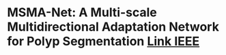 
# MSMA-Net: A Multi-scale Multidirectional Adaptation Network for Polyp Segmentation [Link IEEE](https://ieeexplore.ieee.org/abstract/document/10013878)
